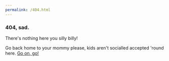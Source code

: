 ```yaml
---
permalink: /404.html
---
```

<audio autoplay loop><source src="thattwilightsong" type="audio/mpeg"></audio>
<h3><strong>404, sad.</strong></h3>
<p>There's nothing here you silly billy!</p>

Go back home to your mommy please, kids aren't socialled accepted 'round here. <a href="https://indraisaweeb.com">Go on, go!</a>
